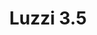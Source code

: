 ---
title: Luzzi 3.5
date: 
draft: false

# descripcion
description : Argolla de plata cierre bisagra

materials: Plata 925

color: Plateado

dimensions: 3,5cm diam

code: 01-11-0488

type: "Aros"

categories: []

price: $2.290,00

price_eftvo: $1.950,00

# Images
# first image will be shown in the product page
images:
  # - image: "images/path_to_image"
  # La ubicacion de las imagenes es imagenes/Aros/Aros.Argollas/01-11-0488-luzzi-3.5
  - image: "./images/aros/argollas/01-11-0488_a.JPG"
---